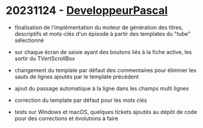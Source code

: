 # 20231124 - [DeveloppeurPascal](https://github.com/DeveloppeurPascal)

* finalisation de l'implémentation du moteur de génération des titres, descriptifs et mots-clés d'un épisode à partir des templates du "tube" sélectionné

* sur chaque écran de saisie ayant des boutons liés à la fiche active, les sortir du TVertScrollBox
* changement du template par défaut des commentaires pour éliminer les sauts de lignes ajoutés par le template précédent
* ajout du passage automatique à la ligne dans les champs multi lignes
* correction du template par défaut pour les mots clés

* tests sur Windows et macOS, quelques tickets ajoutés au dépôt de code pour des corrections et évolutions à faire
